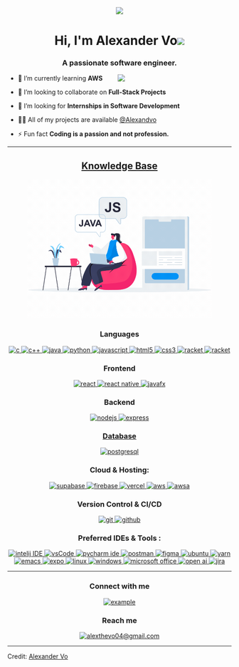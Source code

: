 <p align="center">
  <img style="width:8rem; height:auto" src="https://cdn.dribbble.com/users/1787323/screenshots/10091971/media/d43c019bfeff34be8816481e843ea8c1.png"/>
</p>

<h1 align="center">Hi, I'm Alexander Vo<img width="30px" src="https://raw.githubusercontent.com/iampavangandhi/iampavangandhi/master/gifs/Hi.gif"></h1>
<h3 font-size="20" align="center">A passionate software engineer.</h3>

- 🌱 I’m currently learning **AWS** <img align="right" style="width:16rem; height:auto" src="https://media.giphy.com/media/v1.Y2lkPTc5MGI3NjExOHY3bnRrcGtyMzlid3hwa3lqY3ZzNjZpNjl6OXgzcG9hZGduM3lieiZlcD12MV9pbnRlcm5hbF9naWZfYnlfaWQmY3Q9Zw/2IudUHdI075HL02Pkk/giphy.gif"/>

- 👯 I’m looking to collaborate on **Full-Stack Projects**

- 🤝 I’m looking for **Internships in Software Development**

- 👨‍💻 All of my projects are available [@Alexandvo](https://github.com/alexandvo)

- ⚡ Fun fact **Coding is a passion and not profession.**


---


<h2 align="center"><u><b>Knowledge Base</b></u></h2>

<p align="center">
  <img style="width:26rem; height:auto" src="https://raw.githubusercontent.com/Elanza-48/Elanza-48/41a4790484e268102dfdab2b7c59d440d3ffafab/resources/img/coders-prog.gif"/>
</p>



<h3 align="center">Languages</h3>
<p align="center">
  <a href="https://www.cprogramming.com/" target="_blank"> 
    <img src="https://img.shields.io/badge/C%20programming-A8B9CC.svg?style=for-the-badge&logo=c&logoColor=white"
      alt="c"/>
  </a>
  <a href="https://cplusplus.com/" target="_blank"> 
    <img src="https://img.shields.io/badge/c++-00599C.svg?style=for-the-badge&logo=c%2B%2B&logoColor=white"
      alt="c++"/>
  </a>
  <a href="https://www.java.com" target="_blank"> 
    <img src="https://img.shields.io/badge/Java-007396.svg?style=for-the-badge&logo=java&logoColor=white" 
      alt="java"/> 
  </a>
  <a href="https://www.python.org/" target="_blank"> 
    <img src="https://img.shields.io/badge/python-3776AB.svg?style=for-the-badge&logo=python&logoColor=white" 
      alt="python"/> 
  </a>
  <a href="https://developer.mozilla.org/en-US/docs/Web/JavaScript" target="_blank"> 
    <img src="https://img.shields.io/badge/Javascript-F7DF1E.svg?style=for-the-badge&logo=javascript&logoColor=black"
      alt="javascript"/> 
  </a>
  <a href="https://www.w3.org/html/" target="_blank"> 
    <img src="https://img.shields.io/badge/html-E34F26.svg?style=for-the-badge&logo=html5&logoColor=white"
      alt="html5"/> 
  </a>
  <a href="https://www.w3schools.com/css/" target="_blank">
    <img src="https://img.shields.io/badge/css-1572B6.svg?style=for-the-badge&logo=css3&logoColor=white"
      alt="css3"/>
  </a>
  <a href="https://racket-lang.org/" target="_blank">
    <img src="https://img.shields.io/badge/racket-9F1D20.svg?style=for-the-badge&logo=racket&logoColor=white"
      alt="racket"/>
  </a>
  <a href="https://www.w3schools.com/sql/" target="_blank">
    <img src="https://img.shields.io/badge/sql-4479A1.svg?style=for-the-badge"
      alt="racket"/>
  </a>
</p>

<h3 align="center">Frontend</h3>
<p align="center">
  <a href="https://reactjs.org/" target="_blank"> 
    <img src="https://img.shields.io/badge/reactjs-61DAFB.svg?style=for-the-badge&logo=react&logoColor=black"
      alt="react"/> 
  </a>
  <a href="https://reactnative.dev/" target="_blank"> 
    <img src="https://img.shields.io/badge/react_native-61DAFB.svg?style=for-the-badge&logo=react&logoColor=white"
      alt="react native"/> 
  </a>
  <a href="https://reactjs.org/" target="_blank"> 
    <img src="https://img.shields.io/badge/javafx-007396.svg?style=for-the-badge&logo=java&logoColor=white"
      alt="javafx"/> 
  </a>
</p>

<h3 align="center">Backend</h3>
<p align="center">
  <a href="https://nodejs.org" target="_blank"> 
    <img src="https://img.shields.io/badge/node.js-339933.svg?style=for-the-badge&logo=nodedotjs&logoColor=white"
      alt="nodejs"/> 
  </a>
  <a href="https://expressjs.com" target="_blank">
    <img src="https://img.shields.io/badge/express-000000.svg?style=for-the-badge&logo=express&logoColor=white"
      alt="express" />
</p>

<h3 align="center">Database</h3>
<p align="center">
  <a href="https://www.postgresql.org" target="_blank"> 
    <img src="https://img.shields.io/badge/postgreSQL-4169E1.svg?style=for-the-badge&logo=postgresql&logoColor=white"
      alt="postgresql"/> 
  </a>
</p>

<h3 align="center">Cloud & Hosting:</h3>
<p align="center">
  <a href="https://supabase.com/" target="_blank">
    <img  src="https://img.shields.io/badge/supabase-3333FF.svg?style=for-the-badge&logo=supabase&logoColor=white" alt="supabase"/> 
  </a>
  <a href="https://firebase.google.com/" target="_blank">
    <img src="https://img.shields.io/badge/firebase-FFCA28.svg?style=for-the-badge&logo=firebase&logoColor=black" alt="firebase"/>
  </a>
  <a href="https://vercel.com/" target="_blank">
    <img src="https://img.shields.io/badge/vercel-000000.svg?style=for-the-badge&logo=vercel&logoColor=white" alt="vercel"/>
  </a>
  <a href="https://aws.amazon.com/" target="_blank"> 
    <img src="https://img.shields.io/badge/aws-232F3E.svg?style=for-the-badge&logo=amazon-aws&logoColor=white"
      alt="aws"/> 
  </a> 
  <a href="https://render.com/" target="_blank"> 
    <img src="https://img.shields.io/badge/render.com-000000.svg?style=for-the-badge&logo=render&logoColor=white"
      alt="awsa"/> 
  </a> 
</p>

<h3 align="center">Version Control & CI/CD</h3>
<p align="center">
  <a href="https://git-scm.com/" target="_blank">
    <img src="https://img.shields.io/badge/git-F05032.svg?style=for-the-badge&logo=git&logoColor=white"
      alt="git"/>
  </a>
  <a href="https://github.com/ELanza-48" target="_blank">
    <img src="https://img.shields.io/badge/github-181717.svg?style=for-the-badge&logo=github&logoColor=white" alt="github" />
  </a>
</p>

<h3 align="center">Preferred IDEs  & Tools :</h3>
<p align="center"> 
  <a href="https://www.jetbrains.com/idea/" target="_blank">
    <img src="https://img.shields.io/badge/intellij-000000.svg?style=for-the-badge&logo=intellij-idea&logoColor=white" alt="intelij IDE"/> 
  </a>
  <a href="https://code.visualstudio.com/" target="_blank">
    <img src="https://img.shields.io/badge/vscode-007ACC.svg?style=for-the-badge&logo=visualstudiocode&logoColor=white" alt="vsCode"/> 
  </a>
  <a href="https://www.jetbrains.com/pycharm/" target="_blank">
    <img src="https://img.shields.io/badge/pycharm-000000.svg?style=for-the-badge&logo=pycharm&logoColor=white" alt="pycharm ide" />
  </a>
  <a href="https://postman.com" target="_blank"> 
    <img src="https://img.shields.io/badge/postman-FF6C37.svg?style=for-the-badge&logo=postman&logoColor=white" alt="postman"/>
  </a>
  <a href="https://www.figma.com/" target="_blank">
    <img src="https://img.shields.io/badge/figma-F24E1E.svg?style=for-the-badge&logo=figma&logoColor=white"
      alt="figma"/>
  </a>
  <a href="https://ubuntu.com/" target="_blank"> 
    <img src="https://img.shields.io/badge/ubuntu-E95420.svg?style=for-the-badge&logo=ubuntu&logoColor=white" alt="ubuntu"/>
  </a>
  <a href="https://yarnpkg.com/" target="_blank"> 
    <img src="https://img.shields.io/badge/yarn-2C8EBB.svg?style=for-the-badge&logo=yarn&logoColor=white" alt="yarn"/>
  </a>
  <a href="https://www.gnu.org/software/emacs/" target="_blank"> 
    <img src="https://img.shields.io/badge/emacs-7F5AB6.svg?style=for-the-badge&logo=gnu-emacs&logoColor=white" alt="emacs"/>
  </a>
  <a href="https://expo.dev/" target="_blank"> 
    <img src="https://img.shields.io/badge/expo-000020.svg?style=for-the-badge&logo=expo&logoColor=white" alt="expo"/>
  </a>
  <a href="https://en.wikipedia.org/wiki/Linux" target="_blank"> 
    <img src="https://img.shields.io/badge/linux-FCC624.svg?style=for-the-badge&logo=linux&logoColor=black" alt="linux"/>
  </a>
  <a href="https://microsoft.fandom.com/wiki/Microsoft_Windows" target="_blank"> 
    <img src="https://img.shields.io/badge/windows-0078D6.svg?style=for-the-badge&logo=windows&logoColor=white" alt="windows"/>
  </a>
  <a href="https://www.office.com/" target="_blank"> 
    <img src="https://img.shields.io/badge/microsoft_office-D83B01.svg?style=for-the-badge&logo=microsoft&logoColor=white" alt="microsoft office"/>
  </a>
  <a href="https://openai.com/" target="_blank"> 
    <img src="https://img.shields.io/badge/openai-412991.svg?style=for-the-badge&logo=openai&logoColor=white" alt="open ai"/>
  </a>
  <a href="https://www.atlassian.com/software/jira" target="_blank"> 
    <img src="https://img.shields.io/badge/jira-0052CC.svg?style=for-the-badge&logo=jira&logoColor=white" alt="jira"/>
  </a>
</p>

----

<h3 align="center">Connect with me</h3>

<div style="margin-top:10px" align="center">
  <div>
    <a  href="https://linkedin.com/in/alexandvo" target="_blank">
      <img src="https://img.shields.io/badge/Linked%20In-0A66C2.svg?style=for-the-badge&logo=linkedin&logoColor=white" alt="example"/>
    </a>
  </div>
</div>

<h3 align="center">Reach me</h3>

<p align="center">
  <a href="mailto:alexthevo04@gmail.com?subject=Feedback%20From%20Github&body=Hello," target="_blank">
    <img src="https://img.shields.io/badge/Gmail-D14836.svg?style=for-the-badge&logo=gmail&logoColor=white" alt="alexthevo04@gmail.com"/>
  </a>
</p>

------
Credit: [Alexander Vo](https://github.com/alexandvo)

